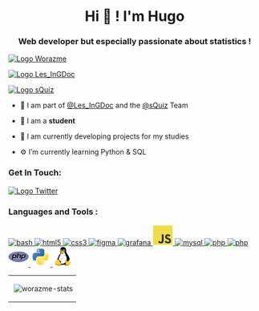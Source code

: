 <h1 align="center">Hi 👋 ! I'm Hugo</h1>
<h3 align="center">Web developer but especially passionate about statistics !</h3>

<div>
  <p align="left"> <a href="https://twitter.com/Worazme" target="blank"><img src="https://img.shields.io/twitter/follow/Worazme?logo=twitter&style=for-the-badge" alt="Logo Worazme" /></a></p>
  <p align="left"> <a href="https://twitter.com/Les_InGDoc" target="blank"><img src="https://img.shields.io/twitter/follow/Les_InGDoc?logo=twitter&style=for-the-badge" alt="Logo Les_InGDoc" /></a></p>
  <p align="left"> <a href="https://twitter.com/squizgg" target="blank"><img src="https://img.shields.io/twitter/follow/squizgg?logo=twitter&style=for-the-badge" alt="Logo sQuiz" /></a></p>
</div>

- 🤝 I am part of [@Les_InGDoc](https://twitter.com/Les_InGdoc) and the [@sQuiz](https://twitter.com/squizgg) Team

- 🌱 I am a **student**

- 🔨 I am currently developing projects for my studies

- ⚙️ I’m currently learning Python & SQL

<h3 align="left">Get In Touch:</h3>
<p align="left">
  <!-- <a href="https://www.hugo-w.fr/#contact" target="blank"><img align="center" src="https://emojipedia-us.s3.dualstack.us-west-1.amazonaws.com/thumbs/120/samsung/320/link_1f517.png" alt="Link Iconb" height="35" width="35" /></a> -->
    <a href="https://twitter.com/worazme" target="blank"><img align="center" src="https://raw.githubusercontent.com/rahuldkjain/github-profile-readme-generator/master/src/images/icons/Social/twitter.svg" alt="Logo Twitter" height="30" width="40" /></a>
</p>

<h3 align="left">Languages and Tools :</h3>
<p align="left">  
    <a href="https://www.gnu.org/software/bash/" target="_blank" rel="noreferrer"> <img src="https://www.vectorlogo.zone/logos/gnu_bash/gnu_bash-icon.svg" alt="bash" width="40" height="40"/> </a>
    <a href="https://developer.mozilla.org/en-US/docs/Web/HTML" target="_blank" rel="noreferrer"> <img src="https://cdn.jsdelivr.net/gh/devicons/devicon/icons/html5/html5-original.svg" alt="html5" width="40" height="40"/> </a> 
    <a href="https://developer.mozilla.org/en-US/docs/Web/CSS" target="_blank" rel="noreferrer"> <img src="https://cdn.jsdelivr.net/gh/devicons/devicon/icons/css3/css3-original.svg" alt="css3" width="40" height="40"/> </a>
    <a href="https://www.figma.com/" target="_blank" rel="noreferrer"> <img src="https://www.vectorlogo.zone/logos/figma/figma-icon.svg" alt="figma" width="40" height="40"/> </a> 
    <a href="https://grafana.com" target="_blank" rel="noreferrer"> <img src="https://www.vectorlogo.zone/logos/grafana/grafana-icon.svg" alt="grafana" width="40" height="40"/> </a> 
    <a href="https://developer.mozilla.org/en-US/docs/Web/JavaScript" target="_blank" rel="noreferrer"> <img src="https://raw.githubusercontent.com/devicons/devicon/master/icons/javascript/javascript-original.svg" alt="javascript" width="40" height="40"/> </a> 
    <a href="https://www.mysql.com/" target="_blank" rel="noreferrer"> <img src="https://cdn.jsdelivr.net/gh/devicons/devicon/icons/mysql/mysql-original.svg" alt="mysql" width="40" height="40"> </a> 
    <a href="https://reactjs.org/" target="_blank" rel="noreferrer"> <img src="https://cdn.jsdelivr.net/gh/devicons/devicon/icons/react/react-original.svg" alt="php" width="40" height="40"/> </a>
    <a href="https://nextjs.org/" target="_blank" rel="noreferrer"> <img src="https://cdn.jsdelivr.net/gh/devicons/devicon/icons/nextjs/nextjs-line.svg" alt="php" width="40" height="40"/> </a>
    <a href="https://www.php.net" target="_blank" rel="noreferrer"> <img src="https://raw.githubusercontent.com/devicons/devicon/master/icons/php/php-original.svg" alt="php" width="40" height="40"/> </a>
    <a href="https://www.python.org" target="_blank" rel="noreferrer"> <img src="https://raw.githubusercontent.com/devicons/devicon/master/icons/python/python-original.svg" alt="python" width="40" height="40"/> </a>
    <a href="https://www.linux.org/" target="_blank" rel="noreferrer"> <img src="https://raw.githubusercontent.com/devicons/devicon/master/icons/linux/linux-original.svg" alt="linux" width="40" height="40"/> </a> 
</p>

<table>
  <tr>
    <td><p>&nbsp;<img align="center" src="https://github-readme-stats-sigma-five.vercel.app/api?username=worazme&show_icons=true&locale=en" alt="worazme-stats" /></p></td>
<!--     <td><p>&nbsp;<img align="center" src="https://github-readme-stats.vercel.app/api/top-langs/?username=worazme&layout=compact" alt="worazme-langs" /></p></td> -->
  </tr>
</table>
